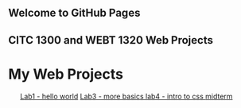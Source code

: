 ## Welcome to GitHub Pages
## CITC 1300 and WEBT 1320 Web Projects

<h1> My Web Projects </h1>
<ul>
<a href="https://cdboyd5.github.io/CITC-1300/lab1/index.HTML">  Lab1 - hello world</a>
<a href="https://cdboyd5.github.io/CITC-1300/lab3/index.html">  Lab3 - more basics </a>
<a href="https://cdboyd5.github.io/CITC-1300/lab4/index.html">  lab4 - intro to css </a>
<a href="https://cdboyd5.github.io/CITC-1300/Midterm/index.html">    midterm </a>
</ul>
